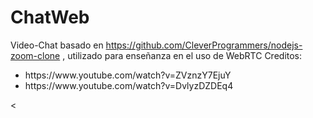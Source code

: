 # ChatWeb
Video-Chat basado en https://github.com/CleverProgrammers/nodejs-zoom-clone , utilizado para enseñanza en el uso de WebRTC
Creditos:
<ul>
  <li>https://www.youtube.com/watch?v=ZVznzY7EjuY</li>
  <li>https://www.youtube.com/watch?v=DvlyzDZDEq4</li>
</ul>

<
